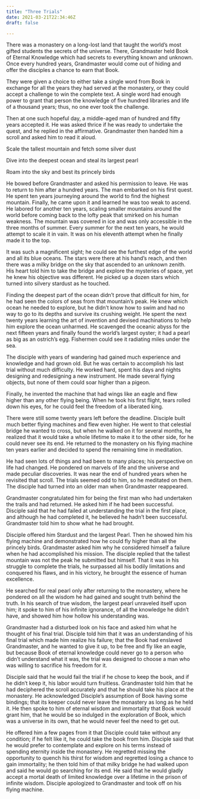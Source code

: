 ```yaml
---
title: "Three Trials"
date: 2021-03-21T22:34:46Z
draft: false

---
```


There was a monastery on a long-lost land that taught the world’s most gifted students the secrets of the universe. There, Grandmaster held Book of Eternal Knowledge which had secrets to everything known and unknown. Once every hundred years, Grandmaster would come out of hiding and offer the disciples a chance to earn that Book. 

They were given a choice to either take a single word from Book in exchange for all the years they had served at the monastery, or they could accept a challenge to win the complete text. A single word had enough power to grant that person the knowledge of five hundred libraries and life of a thousand years; thus, no one ever took the challenge.

Then at one such hopeful day, a middle-aged man of hundred and fifty years accepted it. He was asked thrice if he was ready to undertake the quest, and he replied in the affirmative. Grandmaster then handed him a scroll and asked him to read it aloud.

Scale the tallest mountain and fetch some silver dust

Dive into the deepest ocean and steal its largest pearl

Roam into the sky and best its princely birds

He bowed before Grandmaster and asked his permission to leave. He was to return to him after a hundred years. The man embarked on his first quest. He spent ten years journeying around the world to find the highest mountain. Finally, he came upon it and learned he was too weak to ascend. He labored for another ten years, scaling smaller mountains around the world before coming back to the lofty peak that smirked on his human weakness. The mountain was covered in ice and was only accessible in the three months of summer. Every summer for the next ten years, he would attempt to scale it in vain. It was on his eleventh attempt when he finally made it to the top. 

It was such a magnificent sight; he could see the furthest edge of the world and all its blue oceans. The stars were there at his hand’s reach, and then there was a milky bridge on the sky that ascended to an unknown zenith. His heart told him to take the bridge and explore the mysteries of space, yet he knew his objective was different. He picked up a dozen stars which turned into silvery stardust as he touched. 

Finding the deepest part of the ocean didn’t prove that difficult for him, for he had seen the colors of seas from that mountain’s peak. He knew which ocean he needed to explore, but he didn’t know how to swim and had no way to go to its depths and survive its crushing weight. He spent the next twenty years learning the art of invention and devised machinations to help him explore the ocean unharmed. He scavenged the oceanic abyss for the next fifteen years and finally found the world’s largest oyster; it had a pearl as big as an ostrich’s egg. Fishermen could see it radiating miles under the sea. 

The disciple with years of wandering had gained much experience and knowledge and had grown old. But he was certain to accomplish his last trial without much difficulty. He worked hard, spent his days and nights designing and redesigning a new instrument. He made several flying objects, but none of them could soar higher than a pigeon.

Finally, he invented the machine that had wings like an eagle and flew higher than any other flying being. When he took his first flight, tears rolled down his eyes, for he could feel the freedom of a liberated king.

There were still some twenty years left before the deadline. Disciple built much better flying machines and flew even higher. He went to that celestial bridge he wanted to cross, but when he walked on it for several months, he realized that it would take a whole lifetime to make it to the other side, for he could never see its end. He returned to the monastery on his flying machine ten years earlier and decided to spend the remaining time in meditation.

 He had seen lots of things and had been to many places; his perspective on life had changed. He pondered on marvels of life and the universe and made peculiar discoveries. It was near the end of hundred years when he revisited that scroll. The trials seemed odd to him, so he meditated on them. The disciple had turned into an older man when Grandmaster reappeared. 

Grandmaster congratulated him for being the first man who had undertaken the trails and had returned. He asked him if he had been successful. Disciple said that he had failed at understanding the trial in the first place, and although he had completed it, he believed he hadn’t been successful. Grandmaster told him to show what he had brought. 

Disciple offered him Stardust and the largest Pearl. Then he showed him his flying machine and demonstrated how he could fly higher than all the princely birds. Grandmaster asked him why he considered himself a failure when he had accomplished his mission. The disciple replied that the tallest mountain was not the peak he submitted but himself. That it was in his struggle to complete the trials, he surpassed all his bodily limitations and conquered his flaws, and in his victory, he brought the essence of human excellence.

He searched for real pearl only after returning to the monastery, where he pondered on all the wisdom he had gained and sought truth behind the truth. In his search of true wisdom, the largest pearl unraveled itself upon him; it spoke to him of his infinite ignorance, of all the knowledge he didn’t have, and showed him how hollow his understanding was. 

Grandmaster had a disturbed look on his face and asked him what he thought of his final trial. Disciple told him that it was an understanding of his final trial which made him realize his failure; that the Book had enslaved Grandmaster, and he wanted to give it up, to be free and fly like an eagle, but because Book of eternal knowledge could never go to a person who didn’t understand what it was, the trial was designed to choose a man who was willing to sacrifice his freedom for it. 

Disciple said that he would fail the trial if he chose to keep the book, and if he didn’t keep it, his labor would turn fruitless. Grandmaster told him that he had deciphered the scroll accurately and that he should take his place at the monastery. He acknowledged Disciple’s assumption of Book having some bindings; that its keeper could never leave the monastery as long as he held it. He then spoke to him of eternal wisdom and immortality that Book would grant him, that he would be so indulged in the exploration of Book, which was a universe in its own, that he would never feel the need to get out.

He offered him a few pages from it that Disciple could take without any condition; if he felt like it, he could take the book from him. Disciple said that he would prefer to contemplate and explore on his terms instead of spending eternity inside the monastery. He regretted missing the opportunity to quench his thirst for wisdom and regretted losing a chance to gain immortality; he then told him of that milky bridge he had walked upon and said he would go searching for its end. He said that he would gladly accept a mortal death of limited knowledge over a lifetime in the prison of infinite wisdom. Disciple apologized to Grandmaster and took off on his flying machine.
